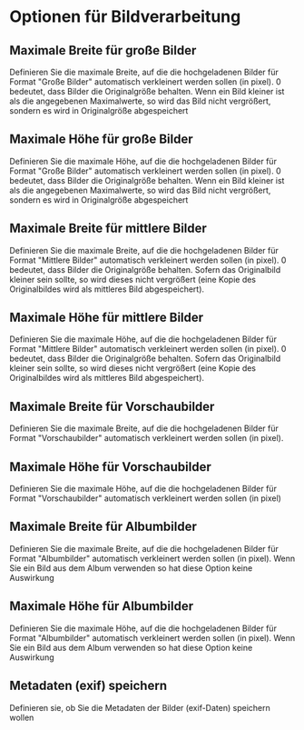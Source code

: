 # Optionen für Bildverarbeitung

## Maximale Breite für große Bilder

Definieren Sie die maximale Breite, auf die die hochgeladenen Bilder für Format "Große Bilder" automatisch verkleinert werden sollen \(in pixel\). 0 bedeutet, dass Bilder die Originalgröße behalten. Wenn ein Bild kleiner ist als die angegebenen Maximalwerte, so wird das Bild nicht vergrößert, sondern es wird in Originalgröße abgespeichert

## Maximale Höhe für große Bilder

Definieren Sie die maximale Höhe, auf die die hochgeladenen Bilder für Format "Große Bilder" automatisch verkleinert werden sollen \(in pixel\). 0 bedeutet, dass Bilder die Originalgröße behalten. Wenn ein Bild kleiner ist als die angegebenen Maximalwerte, so wird das Bild nicht vergrößert, sondern es wird in Originalgröße abgespeichert

## Maximale Breite für mittlere Bilder

Definieren Sie die maximale Breite, auf die die hochgeladenen Bilder für Format "Mittlere Bilder" automatisch verkleinert werden sollen \(in pixel\). 0 bedeutet, dass Bilder die Originalgröße behalten. Sofern das Originalbild kleiner sein sollte, so wird dieses nicht vergrößert \(eine Kopie des Originalbildes wird als mittleres Bild abgespeichert\).

## Maximale Höhe für mittlere Bilder

Definieren Sie die maximale Höhe, auf die die hochgeladenen Bilder für Format "Mittlere Bilder" automatisch verkleinert werden sollen \(in pixel\). 0 bedeutet, dass Bilder die Originalgröße behalten. Sofern das Originalbild kleiner sein sollte, so wird dieses nicht vergrößert \(eine Kopie des Originalbildes wird als mittleres Bild abgespeichert\).

## Maximale Breite für Vorschaubilder

Definieren Sie die maximale Breite, auf die die hochgeladenen Bilder für Format "Vorschaubilder" automatisch verkleinert werden sollen \(in pixel\).

## Maximale Höhe für Vorschaubilder

Definieren Sie die maximale Höhe, auf die die hochgeladenen Bilder für Format "Vorschaubilder" automatisch verkleinert werden sollen \(in pixel\)

## Maximale Breite für Albumbilder

Definieren Sie die maximale Breite, auf die die hochgeladenen Bilder für Format "Albumbilder" automatisch verkleinert werden sollen \(in pixel\). Wenn Sie ein Bild aus dem Album verwenden so hat diese Option keine Auswirkung

## Maximale Höhe für Albumbilder

Definieren Sie die maximale Höhe, auf die die hochgeladenen Bilder für Format "Albumbilder" automatisch verkleinert werden sollen \(in pixel\). Wenn Sie ein Bild aus dem Album verwenden so hat diese Option keine Auswirkung

## Metadaten \(exif\) speichern

Definieren sie, ob Sie die Metadaten der Bilder \(exif-Daten\) speichern wollen

